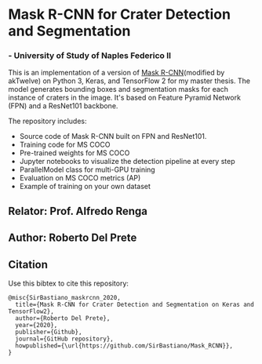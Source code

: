 # Mask R-CNN for Crater Detection and Segmentation
### - University of Study of Naples Federico II

This is an implementation of a version of [Mask R-CNN](https://arxiv.org/abs/1703.06870)(modified by akTwelve) on Python 3, Keras, and TensorFlow 2 for my master thesis. The model generates bounding boxes and segmentation masks for each instance of craters in the image. It's based on Feature Pyramid Network (FPN) and a ResNet101 backbone.

The repository includes:
* Source code of Mask R-CNN built on FPN and ResNet101.
* Training code for MS COCO
* Pre-trained weights for MS COCO
* Jupyter notebooks to visualize the detection pipeline at every step
* ParallelModel class for multi-GPU training
* Evaluation on MS COCO metrics (AP)
* Example of training on your own dataset

## Relator: Prof. Alfredo Renga
## Author: Roberto Del Prete

## Citation
Use this bibtex to cite this repository:
```
@misc{SirBastiano_maskrcnn_2020,
  title={Mask R-CNN for Crater Detection and Segmentation on Keras and TensorFlow2},
  author={Roberto Del Prete},
  year={2020},
  publisher={Github},
  journal={GitHub repository},
  howpublished={\url{https://github.com/SirBastiano/Mask_RCNN}},
}
```
